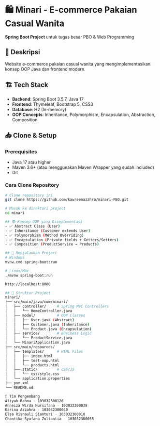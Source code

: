 # 🛍️ Minari - E-commerce Pakaian Casual Wanita

**Spring Boot Project** untuk tugas besar PBO & Web Programming

## 🎯 Deskripsi
Website e-commerce pakaian casual wanita yang mengimplementasikan konsep OOP Java dan frontend modern.

## 🏗️ Tech Stack
- **Backend**: Spring Boot 3.5.7, Java 17
- **Frontend**: Thymeleaf, Bootstrap 5, CSS3
- **Database**: H2 (In-memory)
- **OOP Concepts**: Inheritance, Polymorphism, Encapsulation, Abstraction, Composition

## 📥 Clone & Setup

### Prerequisites
- Java 17 atau higher
- Maven 3.6+ (atau menggunakan Maven Wrapper yang sudah included)
- Git

### Cara Clone Repository
```bash
# Clone repository ini
git clone https://github.com/kawreenazzhra/minari-PBO.git

# Masuk ke direktori project
cd minari

## 📚 Konsep OOP yang Diimplementasi
- ✅ Abstract Class (User)
- ✅ Inheritance (Customer extends User)  
- ✅ Polymorphism (Method Overriding)
- ✅ Encapsulation (Private fields + Getters/Setters)
- ✅ Composition (ProductService → Products)

## 🚀 Menjalankan Project
# Windows
mvnw.cmd spring-boot:run

# Linux/Mac
./mvnw spring-boot:run

http://localhost:8080

## 📁 Struktur Project
minari/
├── src/main/java/com/minari/
│   ├── controller/     # Spring MVC Controllers
│   │   └── HomeController.java
│   ├── model/          # OOP Classes 
│   │   ├── User.java (Abstract)
│   │   ├── Customer.java (Inheritance)
│   │   └── Product.java (Encapsulation)
│   ├── service/        # Business Logic
│   │   └── ProductService.java
│   └── MinariApplication.java
├── src/main/resources/
│   ├── templates/      # HTML Files 
│   │   ├── index.html
│   │   ├── test-oop.html
│   │   └── products.html
│   ├── static/         # CSS/JS
│   │   └── css/style.css
│   └── application.properties
├── pom.xml
└── README.md

👥 Tim Pengembang
Aliyah Rahma - 103032300126
Anneiza Wirda Nursifana - 103032300038
Karina Azzahra - 103032300040
Elsa Risnauli Sianturi - 103032300010
Chantika Syafana Zultantia - 103032300058